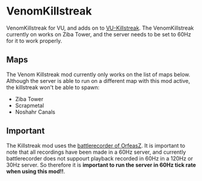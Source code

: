 # VenomKillstreak
VenomKillstreak for VU, and adds on to [VU-Killstreak](https://github.com/Maxinger15/VU-Killstreak). The VenomKillstreak currently on works on Ziba Tower, and the server needs to be set to 60Hz for it to work properly.

## Maps
The Venom Killstreak mod currently only works on the list of maps below. Although the server is able to run on a different map with this mod active, the killstreak won't be able to spawn:
* Ziba Tower
* Scrapmetal
* Noshahr Canals

## Important
The Killstreak mod uses the [battlerecorder of OrfeasZ](https://github.com/OrfeasZ/battlerecorder). It is important to note that all recordings have been made in a 60Hz server, and currently battlerecorder does not suppourt playback recorded in 60Hz in a 120Hz or 30Hz server. So therefore it is <strong> important to run the server in 60Hz tick rate when using this mod!!</strong>.
